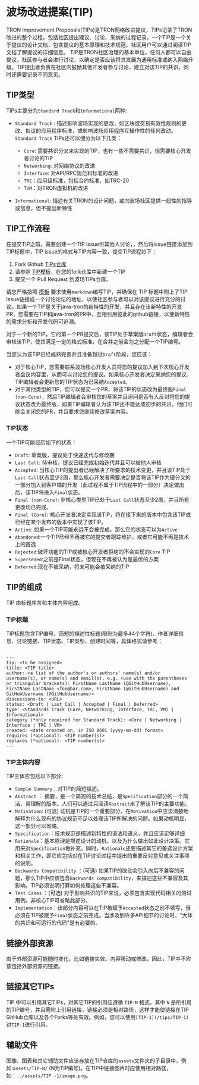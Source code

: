 # 波场改进提案(TIP)

TRON Improvement Proposals(TIPs)是TRON网络改进提议，TIPs记录了TRON改进的整个过程，包括社区提出建议、讨论、采纳的过程记录。一个TIP是一个关于提议的设计文档，包含提议的基本原理和技术规范，社区用户可以通过阅读TIP文档了解提议的详细信息。 TIP是TRON社区治理的基本单位，任何人都可以自由提议，社区参与者会进行讨论，以确定是否应该将其发展为通用标准或纳入网络升级。TIP提出者负责在社区内鼓励其他开发者参与讨论，建立对该TIP的共识，同时还需要记录不同意见。 

## TIP类型
TIPs主要分为`Standard Track`和`Informational`两种:

* `Standard Track` :  描述影响波场实现的更改，如区块或交易有效性规则的更改、拟议的应用程序标准，或影响波场应用程序互操作性的任何改动。`Standard Track` TIPs还可以细分为以下几类：
    * `Core`: 需要共识分叉来实现的TIP，也有一些不需要共识，但需要核心开发者讨论的TIP
    * `Networking`: 对网络协议的改进
    * `Interface`: 对API/RPC规范和标准的改进
    * `TRC`：应用级标准，包括合约标准，如TRC-20
    * `TVM`：对TRON虚拟机的改进

* `Informational`: 描述有关TRON的设计问题，或向波场社区提供一般性的指导或信息，但不提出新特性

## TIP工作流程

在提交TIP之前，需要创建一个TIP issue供其他人讨论，，然后将issue链接添加到TIP标题中，TIP issue的格式与TIP内容一致，提交TIP流程如下：

1. Fork Github [TIPs仓库](https://github.com/tronprotocol/TIPs)
2. 请参照 [TIP模板](https://github.com/tronprotocol/TIPs/blob/master/template.md)，在您的fork仓库中新建一个TIP
3. 提交一个 Pull Request 到波场TIPs仓库。


请您严格按照 [模板](https://github.com/tronprotocol/TIPs/blob/master/template.md) 要求使用`markdown`编写TIP，并确保在 TIP 标题中附上了TIP Issue链接或一个讨论论坛的地址，以使社区参与者可以对该提议进行充分的讨论。如果一个TIP是关于java-tron的新特性的开发，并且存在该新特性的开发PR，您需要在TIP和java-tron的PR中，互相引用彼此的github链接，以使新特性的需求分析和开发代码可追溯。

对于一个新的TIP，它的第一个PR提交后，该TIP处于草案版`Draft`状态，编辑者会审核该TIP，使其满足一定的格式标准，在合并之前会为之分配一个TIP编号。

当您认为该TIP已经成熟完善并且准备越过`Draft`阶段，您应该：

- 对于核心TIP，您需要联系波场核心开发人员将您的提议加入到下次核心开发者会议内容里，从而可以讨论您的提议。如果核心开发者决定采纳您的提议，TIP编辑者会更新您的TIP状态为已采纳`Accepted`。
- 对于其他类型的TIP，您可以提交一个PR，将该TIP的状态改为最终版`Final (non-Core)`，然后TIP编辑者会审核您的草案并且询问是否有人反对将您的提议状态改为最终版，如果TIP编辑者认为该TIP还不能达成初步的共识，他们可能会关闭您的PR，并且要求您继续修改草案内容。

### TIP状态
一个TIP可能经历如下的状态：

- `Draft`: 草案版，提议处于快速迭代与修改期
- `Last Call`: 待审核，提议已经完成初始迭代并且可以被他人审核
- `Accepted`: 当核心TIP的提出者已经解决了所要求的技术变更，并且该TIP处于`Last Call`状态至少2周，那么核心开发者需要决定是否将该TIP作为硬分叉的一部分加入到客户端的开发（此过程不属于TIP流程中的一部分）决定做出后，该TIP将进入`Final`状态。
- `Final (non-Core)`: 非核心类型TIP已处于`Last Call`状态至少2周，并且所有更改均已完成。
- `Final (Core)`: 核心开发者决定实现该TIP，将在接下来的版本中包含该TIP或已经在某个发布的版本中实现了该TIP。
- `Active`: 如果一个TIP可能永远不会被完成，那么它的状态可以为`Active`
- `Abandoned`:一个TIP已经不再被它的提交者跟踪维护，或者它可能不再是技术上的首选
- `Rejected`:破坏功能的TIP或被核心开发者拒绝的不会实现的`Core` TIP
- `Superseded`:之前是Final状态，但现在不再被认为是最优的方案
- `Deferred`:现在不被采纳，将来可能会被采纳的TIP



## TIP的组成
TIP 由标题序言和主体内容组成。
### TIP标题

TIP标题包含TIP编号、简短的描述性标题(限制为最多44个字符)、作者详细信息、讨论链接、TIP状态、TIP类型、创建时间等，具体格式请参考：
```

---
tip: <to be assigned>
title: <TIP title>
author: <a list of the author's or authors' name(s) and/or username(s), or name(s) and email(s), e.g. (use with the parentheses or triangular brackets): FirstName LastName (@GitHubUsername), FirstName LastName <foo@bar.com>, FirstName (@GitHubUsername) and GitHubUsername (@GitHubUsername)>
discussions-to: <URL>
status: <Draft | Last Call | Accepted | Final | Deferred>
type: <Standards Track (Core, Networking, Interface, TRC, VM) | Informational>
category (*only required for Standard Track): <Core | Networking | Interface | TRC | VM>
created: <date created on, in ISO 8601 (yyyy-mm-dd) format>
requires (*optional): <TIP number(s)>
replaces (*optional): <TIP number(s)>
---  

```

### TIP主体内容
TIP主体应包括以下部分:

* `Simple Summary`：对TIP的简短描述。
* `Abstract` ： 摘要，是一个简短的技术总结，是`Specification`部分的一个简洁、易理解的版本。人们可以通过只阅读`Abstract`来了解该TIP的主要功能。
* `Motivation`: (可选) 动机是TIP的一个重要部分，在`Motivation`中应该清楚地解释为什么现有的协议规范不足以处理该TIP所解决的问题。如果动机明显，这一部分可以省略。
* `Specification`：技术规范是描述新特性的语法和语义，并且应该足够详细
* `Rationale`：基本原理是描述设计的动机，以及为什么做出如此设计决策。它用来对`Specification`做补充。同时，`Rationale`还要描述其它的备选设计方案和相关工作，即它应包括对在TIP讨论过程中提出的重要反对意见或关注事项的说明。
* `Backwards Compatibility` ：(可选) 如果TIP的改动会引入向后不兼容的问题，那么TIP中应该包含`Backwards Compatibility`，来描述这些不兼容及其影响。TIP必须说明打算如何处理这些不兼容。
* `Test Cases` ：(可选) 对于影响共识的TIP来说，必须包含实现代码相关的测试用例。非核心TIP可省略此部分。
* `Implementation`：该部分内容可以在TIP被赋予`Accepted`状态之前不填写，但必须在TIP被赋予`Final`状态之前完成。当涉及到许多API细节的讨论时，“大体的共识和可运行的代码"是有必要的。


## 链接外部资源 
由于外部资源可能随时变化，比如链接失效、内容移动或修改，因此，TIP中不应该包括外部资源的链接。

## 链接其它TIPs
TIP 中可以引用其它TIPs，对其它TIP的引用应遵循 `TIP-N` 格式，其中 `N` 是所引用的TIP编号，并且需附上引用链接，链接必须是相对路径，这样才能使链接在TIP GitHub仓库以及各个Forks等处有效。例如，您可以使用`[TIP-1](/tips/TIP-1)`对`TIP-1`进行引用。

## 辅助文件 
图像、图表和其它辅助文件应该存放在TIP仓库的`assets`文件夹的子目录中，例如:`assets/TIP-N/` (N为TIP编号)。在TIP中链接图片时应使用相对路径，如：`../assets/TIP -1/image.png`。

